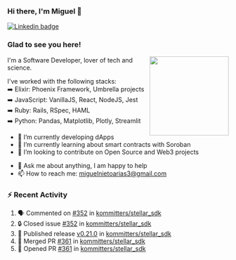### Hi there, I'm Miguel 👋

<a href="https://linkedin.com/in/miguelnietoa/" target="_blank" rel="noopener noreferrer">
  <img src="https://img.shields.io/badge/-LinkedIn-0e76a8?style=flat-square&logo=Linkedin&logoColor=white" alt="Linkedin badge">
</a>
<!-- [![Website Badge](https://img.shields.io/badge/Website-3b5998?style=flat-square&logo=google-chrome&logoColor=white)](#notavailablenow#) 

<img src="https://i.imgur.com/tbrLrt5.gif" width=400 alt="Coding GIF" align="right"/>
-->


### Glad to see you here!
<a href="https://github.com/miguelnietoa"><img src="https://github-readme-stats-git-masterrstaa-rickstaa.vercel.app/api?username=miguelnietoa&show_icons=true&hide_border=true&count_private=true&include_all_commits=true&theme=tokyonight" height="180em" align="right"/></a>
I'm a Software Developer, lover of tech and science. 

I've worked with the following stacks:\
➡️ Elixir: Phoenix Framework, Umbrella projects\
➡️ JavaScript: VanillaJS, React, NodeJS, Jest\
➡️ Ruby: Rails, RSpec, HAML\
➡️ Python: Pandas, Matplotlib, Plotly, Streamlit

- 🔭 I’m currently developing dApps
- 🌱 I’m currently learning about smart contracts with Soroban
- 👯 I’m looking to contribute on Open Source and Web3 projects
<!-- 
- 😄 I just finished a Machine Learning course! 
- 🤔 I’m looking for help with ...
-->
- 💬 Ask me about anything, I am happy to help
- 📫 How to reach me: miguelnietoarias3@gmail.com


### ⚡ Recent Activity

<!--START_SECTION:activity-->
1. 🗣 Commented on [#352](https://github.com/kommitters/stellar_sdk/issues/352#issuecomment-1978715198) in [kommitters/stellar_sdk](https://github.com/kommitters/stellar_sdk)
2. 🔒 Closed issue [#352](https://github.com/kommitters/stellar_sdk/issues/352) in [kommitters/stellar_sdk](https://github.com/kommitters/stellar_sdk)
3. 🚀 Published release [v0.21.0](https://github.com/kommitters/stellar_sdk/releases/tag/v0.21.0) in [kommitters/stellar_sdk](https://github.com/kommitters/stellar_sdk)
4. 🎉 Merged PR [#361](https://github.com/kommitters/stellar_sdk/pull/361) in [kommitters/stellar_sdk](https://github.com/kommitters/stellar_sdk)
5. 💪 Opened PR [#361](https://github.com/kommitters/stellar_sdk/pull/361) in [kommitters/stellar_sdk](https://github.com/kommitters/stellar_sdk)
<!--END_SECTION:activity-->
